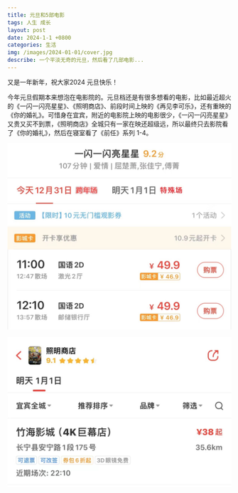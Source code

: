 ```yaml
---
title: 元旦和5部电影
tags: 人生 成长
layout: post
date: 2024-1-1 +0800
categories: 生活
img: /images/2024-01-01/cover.jpg
describe: 一个平淡无奇的元旦，然后看了几部电影...
---
```


又是一年新年，祝大家2024 元旦快乐！

今年元旦假期本来想泡在电影院的。元旦档还是有很多想看的电影，比如最近超火的《一闪一闪亮星星》、《照明商店》、前段时间上映的《再见李可乐》，还有重映的《你的婚礼》。可惜身在宜宾，附近的电影院上映的电影很少，《一闪一闪亮星星》又贵又买不到票，《照明商店》全城只有一家在映还超级远，所以最终只去影院看了《你的婚礼》，然后在寝室看了《前任》系列 1-4。

![mv1](/images/2024-01-01/mv1.jpg)

![mv2](/images/2024-01-01/mv2.jpg)